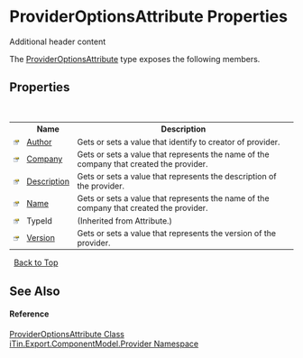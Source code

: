 # ProviderOptionsAttribute Properties
Additional header content 

The <a href="T_iTin_Export_ComponentModel_Provider_ProviderOptionsAttribute">ProviderOptionsAttribute</a> type exposes the following members.


## Properties
&nbsp;<table><tr><th></th><th>Name</th><th>Description</th></tr><tr><td>![Public property](media/pubproperty.gif "Public property")</td><td><a href="P_iTin_Export_ComponentModel_Provider_ProviderOptionsAttribute_Author">Author</a></td><td>
Gets or sets a value that identify to creator of provider.</td></tr><tr><td>![Public property](media/pubproperty.gif "Public property")</td><td><a href="P_iTin_Export_ComponentModel_Provider_ProviderOptionsAttribute_Company">Company</a></td><td>
Gets or sets a value that represents the name of the company that created the provider.</td></tr><tr><td>![Public property](media/pubproperty.gif "Public property")</td><td><a href="P_iTin_Export_ComponentModel_Provider_ProviderOptionsAttribute_Description">Description</a></td><td>
Gets or sets a value that represents the description of the provider.</td></tr><tr><td>![Public property](media/pubproperty.gif "Public property")</td><td><a href="P_iTin_Export_ComponentModel_Provider_ProviderOptionsAttribute_Name">Name</a></td><td>
Gets or sets a value that represents the name of the company that created the provider.</td></tr><tr><td>![Public property](media/pubproperty.gif "Public property")</td><td>TypeId</td><td> (Inherited from Attribute.)</td></tr><tr><td>![Public property](media/pubproperty.gif "Public property")</td><td><a href="P_iTin_Export_ComponentModel_Provider_ProviderOptionsAttribute_Version">Version</a></td><td>
Gets or sets a value that represents the version of the provider.</td></tr></table>&nbsp;
<a href="#provideroptionsattribute-properties">Back to Top</a>

## See Also


#### Reference
<a href="T_iTin_Export_ComponentModel_Provider_ProviderOptionsAttribute">ProviderOptionsAttribute Class</a><br /><a href="N_iTin_Export_ComponentModel_Provider">iTin.Export.ComponentModel.Provider Namespace</a><br />